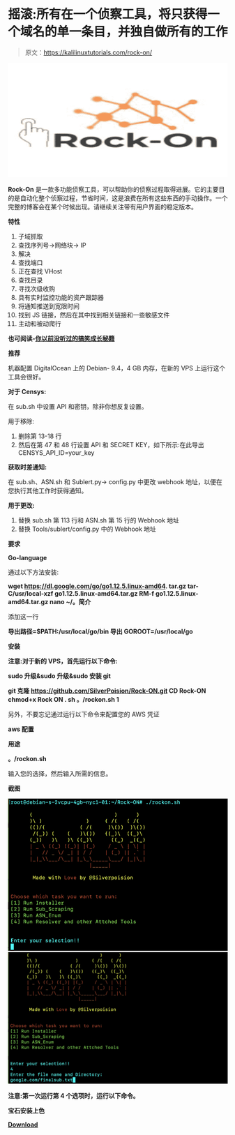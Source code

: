 # 摇滚:所有在一个侦察工具，将只获得一个域名的单一条目，并独自做所有的工作

> 原文：<https://kalilinuxtutorials.com/rock-on/>

[![Rock-ON : All In One Recon Tool That Will Just Get A Single Entry Of The Domain Name & Do All Of The Work Alone](img/8852d81701f3d33c98e4ab96937b5136.png "Rock-ON : All In One Recon Tool That Will Just Get A Single Entry Of The Domain Name & Do All Of The Work Alone")](https://1.bp.blogspot.com/-LcxtZ_a5FiU/XSLq9q7M-HI/AAAAAAAABQE/gsUkkBFV_PQOU7KO9nh3jDCpA6U2eeLGACLcBGAs/s1600/logo1.png)

**Rock-On** 是一款多功能侦察工具，可以帮助你的侦察过程取得进展。它的主要目的是自动化整个侦察过程，节省时间，这是浪费在所有这些东西的手动操作。一个完整的博客会在某个时候出现。请继续关注带有用户界面的稳定版本。

**特性**

1.  子域抓取
2.  查找序列号->网络块-> IP
3.  解决
4.  查找端口
5.  正在查找 VHost
6.  查找目录
7.  寻找次级收购
8.  具有实时监控功能的资产跟踪器
9.  将通知推送到宽限时间
10.  找到 JS 链接，然后在其中找到相关链接和一些敏感文件
11.  主动和被动爬行

**也可阅读-[你以前没听过的搞笑成长秘籍](https://kalilinuxtutorials.com/ig-growth-hacks/)**

**推荐**

机器配置 DigitalOcean 上的 Debian- 9.4，4 GB 内存，在新的 VPS 上运行这个工具会很好。

**对于 Censys:**

在 sub.sh 中设置 API 和密钥，除非你想反复设置。

用于移除:

1.  删除第 13-18 行
2.  然后在第 47 和 48 行设置 API 和 SECRET KEY，如下所示:在此导出 CENSYS_API_ID=your_key

**获取时差通知:**

在 sub.sh、ASN.sh 和 Sublert.py-> config.py 中更改 webhook 地址，以便在您执行其他工作时获得通知。

**用于更改:**

1.  替换 sub.sh 第 113 行和 ASN.sh 第 15 行的 Webhook 地址
2.  替换 Tools/sublert/config.py 中的 Webhook 地址

**要求**

**Go-language**

通过以下方法安装:

**wget https://dl.google.com/go/go1.12.5.linux-amd64.
tar.gz tar-C/usr/local-xzf go1.12.5.linux-amd64.tar.gz
RM-f go1.12.5.linux-amd64.tar.gz
nano ~/。简介**

添加这一行

**导出路径=$PATH:/usr/local/go/bin
导出 GOROOT=/usr/local/go**

**安装**

**注意:对于新的 VPS，首先运行以下命令:**

**sudo 升级&sudo 升级&sudo 安装 git**

**git 克隆 https://github.com/SilverPoision/Rock-ON.git
CD Rock-ON
chmod+x Rock ON . sh
。/rockon.sh
1**

另外，不要忘记通过运行以下命令来配置您的 AWS 凭证

**aws 配置**

**用途**

**。/rockon.sh**

输入您的选择，然后输入所需的信息。

**截图**

![](img/12343b00ec6580a99c60f8a9e4a5cab9.png)![](img/6becc183e96b68f976175742bb6b3fa3.png)

**注意:第一次运行第 4 个选项时，运行以下命令。**

**宝石安装上色**

[**Download**](https://github.com/SilverPoision/Rock-ON)